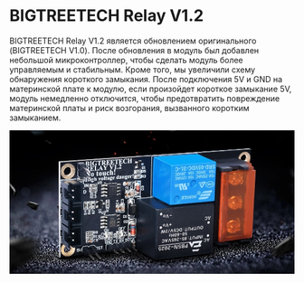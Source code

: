 # BIGTREETECH Relay V1.2

BIGTREETECH Relay V1.2 является обновлением оригинального (BIGTREETECH V1.0). После обновления в модуль был добавлен небольшой микроконтроллер, чтобы сделать модуль более управляемым и стабильным. Кроме того, мы увеличили схему обнаружения короткого замыкания. После подключения 5V и GND на материнской плате к модулю, если произойдет короткое замыкание 5V, модуль немедленно отключится, чтобы предотвратить повреждение материнской платы и риск возгорания, вызванного коротким замыканием.

<img align="cener" width=800 src="Images/BTT Relay V1.2_1.jpg">
